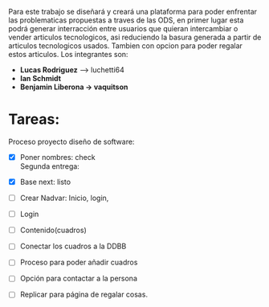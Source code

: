 Para este trabajo se diseñará y creará una plataforma para poder enfrentar las problematicas propuestas a traves de las ODS, en primer lugar esta podrá generar interracción entre usuarios que quieran intercambiar o vender articulos tecnologicos, asi reduciendo la basura generada a partir de articulos tecnologicos usados. Tambien con opcion para poder regalar estos articulos. 
Los integrantes son: 

* **Lucas Rodriguez** --> luchetti64
* **Ian Schmidt**
* **Benjamin Liberona -> vaquitson**

# Tareas:
Proceso proyecto diseño de software:<br>
- [x] 	Poner nombres: check<br>
Segunda entrega:
- [x] Base next: listo
- [ ] Crear Nadvar: Inicio, login, 
- [ ] Login
- [ ] Contenido(cuadros)
- [ ] Conectar los cuadros a la DDBB
- [ ] Proceso para poder añadir cuadros
- [ ] Opción para contactar a la persona
- [ ] Replicar para página de regalar cosas.

